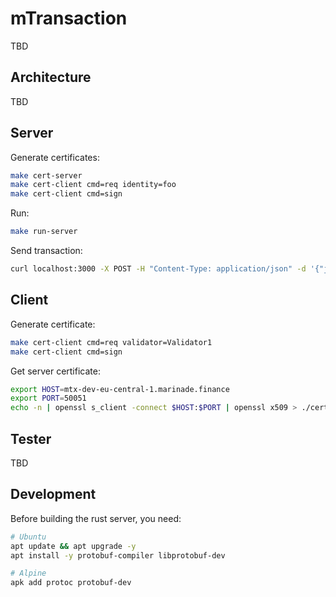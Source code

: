 # mTransaction
TBD

## Architecture
TBD

## Server
Generate certificates:
```bash
make cert-server
make cert-client cmd=req identity=foo
make cert-client cmd=sign
```
Run:
```bash
make run-server
```
Send transaction:
```bash
curl localhost:3000 -X POST -H "Content-Type: application/json" -d '{"jsonrpc": "2.0", "method": "sendPriorityTransaction", "id":123, "params":["foo"] }'
```

## Client
Generate certificate:
```bash
make cert-client cmd=req validator=Validator1
make cert-client cmd=sign
```
Get server certificate:
```bash
export HOST=mtx-dev-eu-central-1.marinade.finance
export PORT=50051
echo -n | openssl s_client -connect $HOST:$PORT | openssl x509 > ./certs/$HOST.cert
```
## Tester
TBD

## Development
Before building the rust server, you need:
```bash
# Ubuntu
apt update && apt upgrade -y
apt install -y protobuf-compiler libprotobuf-dev

# Alpine
apk add protoc protobuf-dev
```
